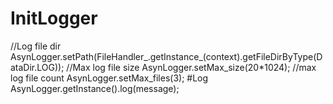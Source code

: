 # InitLogger
 //Log file dir
 AsynLogger.setPath(FileHandler_.getInstance_(context).getFileDirByType(DataDir.LOG));
 //Max log file size
 AsynLogger.setMax_size(20*1024);
 //max log file count
 AsynLogger.setMax_files(3);
#Log
 AsynLogger.getInstance().log(message);
